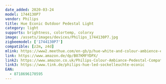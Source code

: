 ```yaml
---
date_added: 2020-03-24
model: 1744130P7
vendor: Philips
title: Hue Econic Outdoor Pedestal Light
category: light
supports: brightness, colortemp, colorxy
image: /assets/images/devices/Philips_1744130P7.jpg
zigbeemodel: ['1744130P7']
compatible: [z2m, z4d]
mlink: https://www2.meethue.com/en-gb/p/hue-white-and-colour-ambience-econic-outdoor-pedestal-light/1744130P7
link: https://www.amazon.de/dp/B07KMFYDPX/
link2: https://www.amazon.co.uk/Philips-Colour-Ambiance-Pedestal-Compatible/dp/B07KMFYDPX/
link3: https://www.tink.de/philips-hue-led-sockelleuchte-econic
EAN: 
  - 8718696170595
---
```

